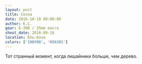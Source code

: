 ```yaml
---
layout: post
title: Сосна
date: 2016-10-18 00:00:00
author: К.С.
gear: E-300 / 35mm macro
shoot_date: 2016-09-16
location: Ёль-база
colors: ['190f08', '050301']
---
```


Тот странный момент, когда лишайники больше, чем дерево.
